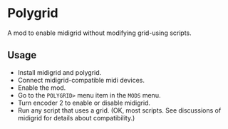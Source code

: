 # Polygrid

A mod to enable midigrid without modifying grid-using scripts.

## Usage

- Install midigrid and polygrid.
- Connect midigrid-compatible midi devices.
- Enable the mod.
- Go to the `POLYGRID>` menu item in the `MODS` menu.
- Turn encoder 2 to enable or disable midigrid.
- Run any script that uses a grid.  (OK, most scripts.  See discussions of
  midigrid for details about compatibility.)
